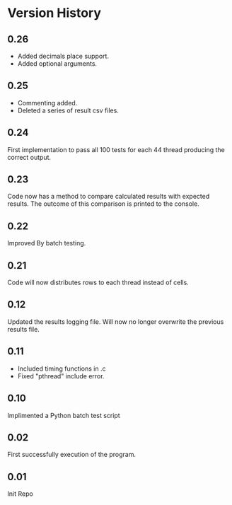 # Version History

## 0.26

- Added decimals place support.
- Added optional arguments.

## 0.25

- Commenting added.
- Deleted a series of result csv files.

## 0.24

First implementation to pass all 100 tests for each 44 thread producing the correct output.

## 0.23

Code now has a method to compare calculated results with expected results. The outcome of this comparison is printed to the console.

## 0.22

Improved By batch testing.

## 0.21

Code will now distributes rows to each thread instead of cells.

## 0.12

Updated the results logging file. Will now no longer overwrite the previous results file.

## 0.11

- Included timing functions in .c
- Fixed "pthread" include error.

## 0.10

Implimented a Python batch test script

## 0.02

First successfully execution of the program.

## 0.01

Init Repo
